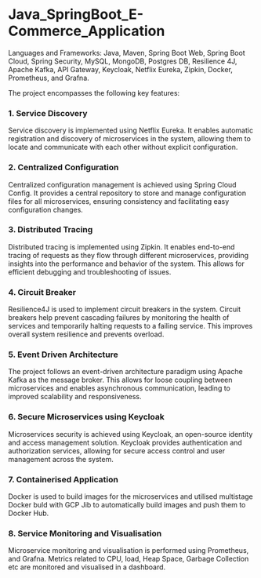 # Java_SpringBoot_E-Commerce_Application

Languages and Frameworks: Java, Maven, Spring Boot Web, Spring Boot Cloud, Spring Security, MySQL, MongoDB, Postgres DB, Resilience 4J, Apache Kafka, API Gateway, Keycloak, Netflix Eureka, Zipkin, Docker, Prometheus, and Grafna.

The project encompasses the following key features:

### **1. Service Discovery**

Service discovery is implemented using Netflix Eureka. It enables automatic registration and discovery of microservices in the system, allowing them to locate and communicate with each other without explicit configuration.

### **2. Centralized Configuration**

Centralized configuration management is achieved using Spring Cloud Config. It provides a central repository to store and manage configuration files for all microservices, ensuring consistency and facilitating easy configuration changes.

### **3. Distributed Tracing**

Distributed tracing is implemented using Zipkin. It enables end-to-end tracing of requests as they flow through different microservices, providing insights into the performance and behavior of the system. This allows for efficient debugging and troubleshooting of issues.

### **4. Circuit Breaker**

Resilience4J is used to implement circuit breakers in the system. Circuit breakers help prevent cascading failures by monitoring the health of services and temporarily halting requests to a failing service. This improves overall system resilience and prevents overload.

### **5. Event Driven Architecture**

The project follows an event-driven architecture paradigm using Apache Kafka as the message broker. This allows for loose coupling between microservices and enables asynchronous communication, leading to improved scalability and responsiveness.

### **6. Secure Microservices using Keycloak**

Microservices security is achieved using Keycloak, an open-source identity and access management solution. Keycloak provides authentication and authorization services, allowing for secure access control and user management across the system.

### **7. Containerised Application**

Docker is used to build images for the microservices and utilised multistage Docker buld with GCP Jib to automatically build images and push them to Docker Hub. 

### **8. Service Monitoring and Visualisation**

Microservice monitoring and visualisation is performed using Prometheus, and Grafna. Metrics related to CPU, load, Heap Space, Garbage Collection etc are monitored and visualised in a dashboard. 
